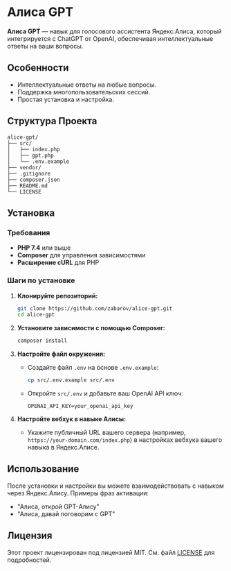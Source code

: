 # Алиса GPT

**Алиса GPT** — навык для голосового ассистента Яндекс.Алиса, который интегрируется с ChatGPT от OpenAI, обеспечивая интеллектуальные ответы на ваши вопросы.

## Особенности

- Интеллектуальные ответы на любые вопросы.
- Поддержка многопользовательских сессий.
- Простая установка и настройка.

## Структура Проекта
```
alice-gpt/
├── src/
│   ├── index.php
│   ├── gpt.php
│   └── .env.example
├── vendor/
├── .gitignore
├── composer.json
├── README.md
└── LICENSE
```

## Установка

### Требования

- **PHP 7.4** или выше
- **Composer** для управления зависимостями
- **Расширение cURL** для PHP

### Шаги по установке

1. **Клонируйте репозиторий:**

    ```bash
    git clone https://github.com/zabarov/alice-gpt.git
    cd alice-gpt
    ```

2. **Установите зависимости с помощью Composer:**

    ```bash
    composer install
    ```

3. **Настройте файл окружения:**

    - Создайте файл `.env` на основе `.env.example`:

        ```bash
        cp src/.env.example src/.env
        ```

    - Откройте `src/.env` и добавьте ваш OpenAI API ключ:

        ```
        OPENAI_API_KEY=your_openai_api_key
        ```

4. **Настройте вебхук в навыке Алисы:**

    - Укажите публичный URL вашего сервера (например, `https://your-domain.com/index.php`) в настройках вебхука вашего навыка в Яндекс.Алисе.

## Использование

После установки и настройки вы можете взаимодействовать с навыком через Яндекс.Алису. Примеры фраз активации:

- "Алиса, открой GPT-Алису"
- "Алиса, давай поговорим с GPT"

## Лицензия

Этот проект лицензирован под лицензией MIT. См. файл [LICENSE](LICENSE) для подробностей.